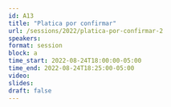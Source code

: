 ```yaml
---
id: A13
title: "Platica por confirmar"
url: /sessions/2022/platica-por-confirmar-2
speakers:
format: session
block: a
time_start: 2022-08-24T18:00:00-05:00
time_end: 2022-08-24T18:25:00-05:00
video: 
slides:
draft: false
---
```

